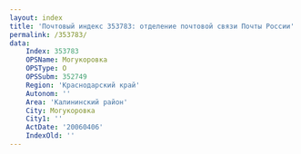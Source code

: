 ```yaml
---
layout: index
title: 'Почтовый индекс 353783: отделение почтовой связи Почты России'
permalink: /353783/
data:
    Index: 353783
    OPSName: Могукоровка
    OPSType: О
    OPSSubm: 352749
    Region: 'Краснодарский край'
    Autonom: ''
    Area: 'Калининский район'
    City: Могукоровка
    City1: ''
    ActDate: '20060406'
    IndexOld: ''
---
```

